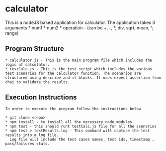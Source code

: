 # calculator


This is a nodeJS based application for calculator.
The application takes 3 arguments
	* num1
	* num2
	* operation - (can be +, -, *, div, sqrt, mean, ^, range)



## Program Structure
	
	* calculator.js - This is the main program file which includes the logic of calculator.
	* testCalc.js - This is the test script which includes the various test scenarios for the calculator function. The scenarios are structured using describe and it blocks. It uses expect assertion from chai to validate the results.


## Execution Instructions
	
	In order to execute the program follow the instructions below

	* git clone <repo>
	* npm install - to install all the necessary node modules
	* npm test - this should runt testCalc.js file for all the scenarios
	* npm test > testResults.log - This command will capture the test results into a log file.
	  Log file will include the test cases names, test ids, timestamp , pass/failures stats.


	  